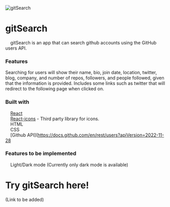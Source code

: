 ![gitSearch](https://user-images.githubusercontent.com/108159052/208324274-f850ed68-0ee9-4047-b23a-5cb4d8ff97bd.png)

# gitSearch

&nbsp;&nbsp;&nbsp;&nbsp;gitSearch is an app that can search github accounts using the GitHub users API.


### Features
Searching for users will show their name, bio, join date, location, twitter, blog, company, and number of repos, followers, and people followed, given that the information is provided. Includes some links such as twitter that will redirect to the following page when clicked on.

### Built with

 &nbsp;&nbsp;&nbsp;&nbsp;[React](https://reactjs.org/)  
 &nbsp;&nbsp;&nbsp;&nbsp;[React-icons](https://react-icons.github.io/react-icons/) - Third party library for icons.  
 &nbsp;&nbsp;&nbsp;&nbsp;HTML  
 &nbsp;&nbsp;&nbsp;&nbsp;CSS  
 &nbsp;&nbsp;&nbsp;&nbsp;[Github API](https://docs.github.com/en/rest/users?apiVersion=2022-11-28  

### Features to be implemented

 &nbsp;&nbsp;&nbsp;&nbsp;Light/Dark mode (Currently only dark mode is available)


# Try gitSearch here!
  (Link to be added)
